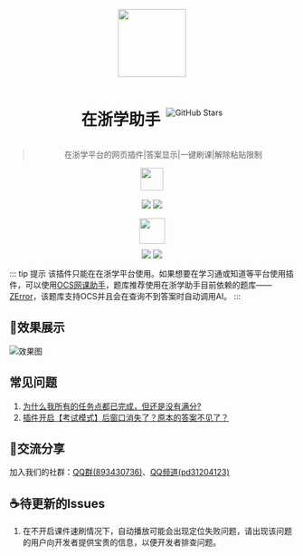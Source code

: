 

<div align="center">

<a><img src="/images/%E5%9C%A8%E6%B5%99%E5%AD%A6%E5%9B%BE%E6%A0%87.png" width="120" height="120" /></a> 

<div style="display: flex; justify-content: center; align-items: center; gap: 10px;">
    <h1>在浙学助手</h1>
    <img src="https://img.shields.io/github/stars/Miaozeqiu/ZjoocEasy" alt="GitHub Stars"/>
</div>

> 在浙学平台的网页插件|答案显示|一键刷课|解除粘贴限制

<a href="https://greasyfork.org/zh-CN/scripts/520141"><img src="/images/greasy_fork.png" width="40" height="40" /></a> 

<div style="display: flex; justify-content: flex-start; justify-content: center; margin-top: 0px" >

<img src="https://img.shields.io/badge/dynamic/json?color=orange&label=%E4%BB%8A%E6%97%A5%E5%AE%89%E8%A3%85&query=$.daily_installs&url=https://greasyfork.org/scripts/520141.json" style="margin:2px"/> 
<img src="https://img.shields.io/badge/dynamic/json?color=red&label=%E6%80%BB%E5%85%B1%E5%AE%89%E8%A3%85&query=$.total_installs&url=https://greasyfork.org/scripts/520141.json" style="margin:2px"/> 

</div>
<a href="https://scriptcat.org/zh-CN/script-show-page/2522"><img src="https://scriptcat.org/assets/logo.png" width="45" height="45" style="margin-top:15px"/></a> 
<div style="display: flex; justify-content: flex-start; justify-content: center; margin-top: 8px" >
<img src="https://img.shields.io/badge/dynamic/xml?color=orange&label=%E4%BB%8A%E6%97%A5%E5%AE%89%E8%A3%85&url=https%3A%2F%2Fscriptcat.org%2Fzh-CN%2Fscript-show-page%2F2522&query=/html/body/div[1]/main/div/div[2]/div/div[3]/div/div[1]/div/span[2]" style="margin:2px"/> 

<img src="https://img.shields.io/badge/dynamic/xml?color=red&label=%E6%80%BB%E5%85%B1%E5%AE%89%E8%A3%85&url=https%3A%2F%2Fscriptcat.org%2Fzh-CN%2Fscript-show-page%2F2522&query=%2Fhtml%2Fbody%2Fdiv%2Fmain%2Fdiv%2Fdiv%5B2%5D%2Fdiv%2Fdiv%5B3%5D%2Fdiv%2Fdiv%5B2%5D%2Fdiv%2Fspan%5B2%5D" style="margin:2px"/> 

</div>
</div>

::: tip 提示
该插件只能在在浙学平台使用。如果想要在学习通或知道等平台使用插件，可以使用[OCS网课助手](https://docs.ocsjs.com/)，题库推荐使用在浙学助手目前依赖的题库——[ZError](https://tiku.zerror.cc)，该题库支持OCS并且会在查询不到答案时自动调用AI。
:::


## 🌟效果展示

<div class="pic">
<img src="/images/效果图.png" alt="效果图" />
</div>




## 常见问题
1. [为什么我所有的任务点都已完成，但还是没有满分?](frequently-asked-questions.md#为什么我所有的任务点都已完成，但还是没有满分)
2. [插件开启【考试模式】后窗口消失了？原本的答案不见了？](frequently-asked-questions.md#_2-插件开启考试模式后-窗口消失了-原本的答案不见了)


## 💬交流分享

加入我们的社群：[QQ群(893430736)](https://qm.qq.com/q/478bMeB3zi)、[QQ频道(pd31204123)](https://pd.qq.com/s/51jqhjhn9)

## ☕待更新的Issues
1. 在不开启课件速刷情况下，自动播放可能会出现定位失败问题，请出现该问题的用户向开发者提供宝贵的信息，以便开发者排查问题。




